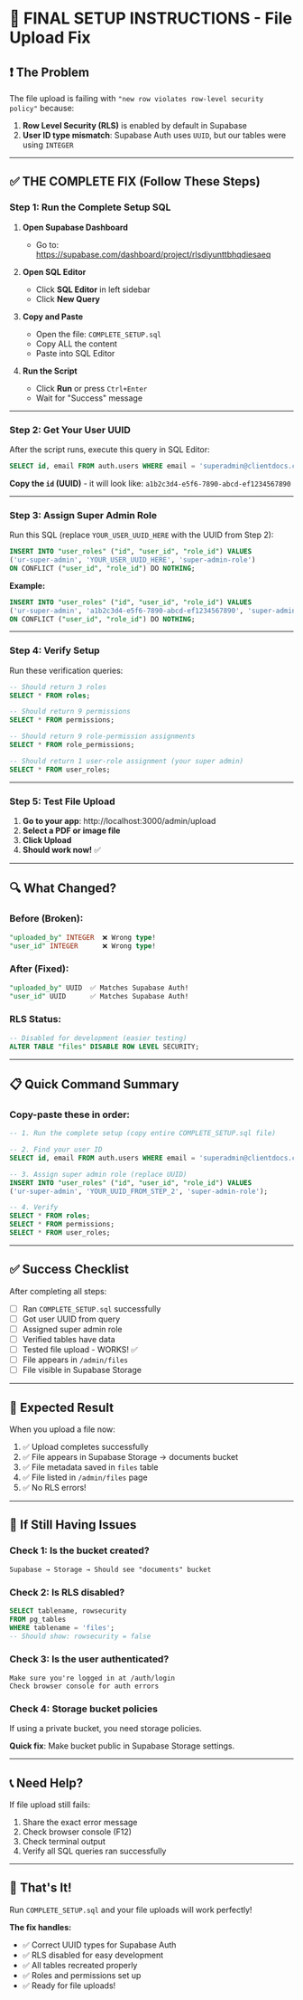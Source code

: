 # 🎯 FINAL SETUP INSTRUCTIONS - File Upload Fix

## ❗ The Problem

The file upload is failing with `"new row violates row-level security policy"` because:

1. **Row Level Security (RLS)** is enabled by default in Supabase
2. **User ID type mismatch**: Supabase Auth uses `UUID`, but our tables were using `INTEGER`

---

## ✅ THE COMPLETE FIX (Follow These Steps)

### Step 1: Run the Complete Setup SQL

1. **Open Supabase Dashboard**
   - Go to: https://supabase.com/dashboard/project/rlsdiyunttbhqdiesaeq

2. **Open SQL Editor**
   - Click **SQL Editor** in left sidebar
   - Click **New Query**

3. **Copy and Paste**
   - Open the file: `COMPLETE_SETUP.sql`
   - Copy ALL the content
   - Paste into SQL Editor

4. **Run the Script**
   - Click **Run** or press `Ctrl+Enter`
   - Wait for "Success" message

---

### Step 2: Get Your User UUID

After the script runs, execute this query in SQL Editor:

```sql
SELECT id, email FROM auth.users WHERE email = 'superadmin@clientdocs.com';
```

**Copy the `id` (UUID)** - it will look like: `a1b2c3d4-e5f6-7890-abcd-ef1234567890`

---

### Step 3: Assign Super Admin Role

Run this SQL (replace `YOUR_USER_UUID_HERE` with the UUID from Step 2):

```sql
INSERT INTO "user_roles" ("id", "user_id", "role_id") VALUES 
('ur-super-admin', 'YOUR_USER_UUID_HERE', 'super-admin-role')
ON CONFLICT ("user_id", "role_id") DO NOTHING;
```

**Example:**
```sql
INSERT INTO "user_roles" ("id", "user_id", "role_id") VALUES 
('ur-super-admin', 'a1b2c3d4-e5f6-7890-abcd-ef1234567890', 'super-admin-role')
ON CONFLICT ("user_id", "role_id") DO NOTHING;
```

---

### Step 4: Verify Setup

Run these verification queries:

```sql
-- Should return 3 roles
SELECT * FROM roles;

-- Should return 9 permissions
SELECT * FROM permissions;

-- Should return 9 role-permission assignments
SELECT * FROM role_permissions;

-- Should return 1 user-role assignment (your super admin)
SELECT * FROM user_roles;
```

---

### Step 5: Test File Upload

1. **Go to your app**: http://localhost:3000/admin/upload
2. **Select a PDF or image file**
3. **Click Upload**
4. **Should work now!** ✅

---

## 🔍 What Changed?

### Before (Broken):
```sql
"uploaded_by" INTEGER  ❌ Wrong type!
"user_id" INTEGER      ❌ Wrong type!
```

### After (Fixed):
```sql
"uploaded_by" UUID  ✅ Matches Supabase Auth!
"user_id" UUID      ✅ Matches Supabase Auth!
```

### RLS Status:
```sql
-- Disabled for development (easier testing)
ALTER TABLE "files" DISABLE ROW LEVEL SECURITY;
```

---

## 📋 Quick Command Summary

### Copy-paste these in order:

```sql
-- 1. Run the complete setup (copy entire COMPLETE_SETUP.sql file)

-- 2. Find your user ID
SELECT id, email FROM auth.users WHERE email = 'superadmin@clientdocs.com';

-- 3. Assign super admin role (replace UUID)
INSERT INTO "user_roles" ("id", "user_id", "role_id") VALUES 
('ur-super-admin', 'YOUR_UUID_FROM_STEP_2', 'super-admin-role');

-- 4. Verify
SELECT * FROM roles;
SELECT * FROM permissions;
SELECT * FROM user_roles;
```

---

## ✅ Success Checklist

After completing all steps:

- [ ] Ran `COMPLETE_SETUP.sql` successfully
- [ ] Got user UUID from query
- [ ] Assigned super admin role
- [ ] Verified tables have data
- [ ] Tested file upload - WORKS! ✅
- [ ] File appears in `/admin/files`
- [ ] File visible in Supabase Storage

---

## 🎉 Expected Result

When you upload a file now:

1. ✅ Upload completes successfully
2. ✅ File appears in Supabase Storage → documents bucket
3. ✅ File metadata saved in `files` table
4. ✅ File listed in `/admin/files` page
5. ✅ No RLS errors!

---

## 🐛 If Still Having Issues

### Check 1: Is the bucket created?
```
Supabase → Storage → Should see "documents" bucket
```

### Check 2: Is RLS disabled?
```sql
SELECT tablename, rowsecurity 
FROM pg_tables 
WHERE tablename = 'files';
-- Should show: rowsecurity = false
```

### Check 3: Is the user authenticated?
```
Make sure you're logged in at /auth/login
Check browser console for auth errors
```

### Check 4: Storage bucket policies
If using a private bucket, you need storage policies.

**Quick fix**: Make bucket public in Supabase Storage settings.

---

## 📞 Need Help?

If file upload still fails:

1. Share the exact error message
2. Check browser console (F12)
3. Check terminal output
4. Verify all SQL queries ran successfully

---

## 🎊 That's It!

Run `COMPLETE_SETUP.sql` and your file uploads will work perfectly!

**The fix handles:**
- ✅ Correct UUID types for Supabase Auth
- ✅ RLS disabled for easy development
- ✅ All tables recreated properly
- ✅ Roles and permissions set up
- ✅ Ready for file uploads!

